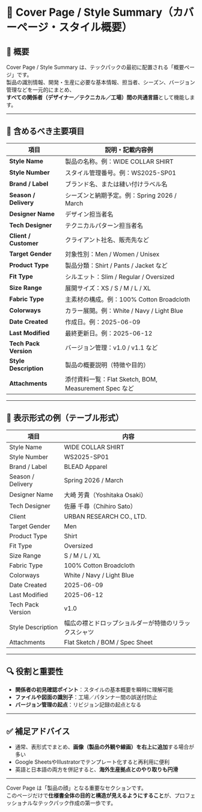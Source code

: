 # 📄 Cover Page / Style Summary（カバーページ・スタイル概要）

## 📌 概要

Cover Page / Style Summary は、テックパックの最初に配置される「概要ページ」です。  
製品の識別情報、開発・生産に必要な基本情報、担当者、シーズン、バージョン管理などを一元的にまとめ、  
**すべての関係者（デザイナー／テクニカル／工場）間の共通言語**として機能します。

---

## 🧷 含めるべき主要項目

| 項目                     | 説明・記載内容例 |
|--------------------------|------------------|
| **Style Name**           | 製品の名称。例：WIDE COLLAR SHIRT |
| **Style Number**         | スタイル管理番号。例：WS2025-SP01 |
| **Brand / Label**        | ブランド名、または縫い付けラベル名 |
| **Season / Delivery**    | シーズンと納期予定。例：Spring 2026 / March |
| **Designer Name**        | デザイン担当者名 |
| **Tech Designer**        | テクニカルパターン担当者名 |
| **Client / Customer**    | クライアント社名、販売先など |
| **Target Gender**        | 対象性別：Men / Women / Unisex |
| **Product Type**         | 製品分類：Shirt / Pants / Jacket など |
| **Fit Type**             | シルエット：Slim / Regular / Oversized |
| **Size Range**           | 展開サイズ：XS / S / M / L / XL |
| **Fabric Type**          | 主素材の構成。例：100% Cotton Broadcloth |
| **Colorways**            | カラー展開。例：White / Navy / Light Blue |
| **Date Created**         | 作成日。例：2025-06-09 |
| **Last Modified**        | 最終更新日。例：2025-06-12 |
| **Tech Pack Version**    | バージョン管理：v1.0 / v1.1 など |
| **Style Description**    | 製品の概要説明（特徴や目的） |
| **Attachments**          | 添付資料一覧：Flat Sketch, BOM, Measurement Spec など |

---

## 📂 表示形式の例（テーブル形式）

| 項目                | 内容                              |
|---------------------|-----------------------------------|
| Style Name          | WIDE COLLAR SHIRT                |
| Style Number        | WS2025-SP01                      |
| Brand / Label       | BLEAD Apparel                    |
| Season / Delivery   | Spring 2026 / March              |
| Designer Name       | 大崎 芳貴（Yoshitaka Osaki）      |
| Tech Designer       | 佐藤 千尋（Chihiro Sato）         |
| Client              | URBAN RESEARCH CO., LTD.         |
| Target Gender       | Men                              |
| Product Type        | Shirt                            |
| Fit Type            | Oversized                        |
| Size Range          | S / M / L / XL                   |
| Fabric Type         | 100% Cotton Broadcloth           |
| Colorways           | White / Navy / Light Blue        |
| Date Created        | 2025-06-09                       |
| Last Modified       | 2025-06-12                       |
| Tech Pack Version   | v1.0                             |
| Style Description   | 幅広の襟とドロップショルダーが特徴のリラックスシャツ |
| Attachments         | Flat Sketch / BOM / Spec Sheet   |

---

## 🔍 役割と重要性

- **関係者の初見確認ポイント**：スタイルの基本概要を瞬時に理解可能
- **ファイルや図面の識別子**：工場／パタンナー間の誤送付防止
- **バージョン管理の起点**：リビジョン記録の起点となる

---

## ✅ 補足アドバイス

- 通常、表形式でまとめ、**画像（製品の外観や線画）を右上に追加**する場合が多い
- Google SheetsやIllustratorでテンプレート化すると再利用に便利
- 英語と日本語の両方を併記すると、**海外生産拠点とのやり取りも円滑**

---

Cover Page は「製品の顔」となる重要なセクションです。  
このページだけで**仕様書全体の目的と構造が見えるようにすること**が、プロフェッショナルなテックパック作成の第一歩です。
